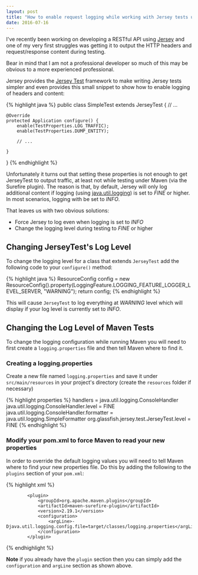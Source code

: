 ```yaml
---
layout: post
title: "How to enable request logging while working with Jersey tests under Maven"
date: 2016-07-16
---
```


I've recently been working on developing a RESTful API using [Jersey](http://jersey.java.net) and one of my very first struggles was getting it to output the HTTP headers and request/response content during testing.

Bear in mind that I am not a professional developer so much of this may be obvious to a more experienced professional.

Jersey provides the [Jersey Test](https://jersey.java.net/documentation/latest/test-framework.html) framework to make writing Jersey tests simpler and even provides this small snippet to show how to enable logging of headers and content:

{% highlight java %}
public class SimpleTest extends JerseyTest {
    // ...
 
    @Override
    protected Application configure() {
        enable(TestProperties.LOG_TRAFFIC);
        enable(TestProperties.DUMP_ENTITY);
 
        // ...
 
    }
}
{% endhighlight %}

Unfortunately it turns out that setting these properties is not enough to get JerseyTest to output traffic, at least not while testing under Maven (via the Surefire plugin). The reason is that, by default, Jersey will only log additional content if logging (using [java.util.logging](https://docs.oracle.com/javase/7/docs/api/java/util/logging/package-summary.html)) is set to *FINE* or higher. In most scenarios, logging with be set to *INFO*.

That leaves us with two obvious solutions:

- Force Jersey to log even when logging is set to *INFO*
- Change the logging level during testing to *FINE* or higher

## Changing JerseyTest's Log Level

To change the logging level for a class that extends `JerseyTest` add the following code to your `configure()` method:

{% highlight java %}
ResourceConfig config = new ResourceConfig().property(LoggingFeature.LOGGING_FEATURE_LOGGER_LEVEL_SERVER, "WARNING");
return config;
{% endhighlight %}

This will cause `JerseyTest` to log everything at *WARNING* level which will display if your log level is currently set to *INFO*.

## Changing the Log Level of Maven Tests

To change the logging configuration while running Maven you will need to first create a `logging.properties` file and then tell Maven where to find it.

### Creating a logging.properties

Create a new file named `logging.properties` and save it under `src/main/resources` in your project's directory (create the `resources` folder if necessary)

{% highlight properties %}
handlers = java.util.logging.ConsoleHandler
java.util.logging.ConsoleHandler.level = FINE
java.util.logging.ConsoleHandler.formatter = java.util.logging.SimpleFormatter
org.glassfish.jersey.test.JerseyTest.level = FINE
{% endhighlight %}

### Modify your pom.xml to force Maven to read your new properties

In order to override the default logging values you will need to tell Maven where to find your new properties file. Do this by adding the following to the `plugins` section of your `pom.xml`:

{% highlight xml %}
<!-- ... -->
            <plugin>
                <groupId>org.apache.maven.plugins</groupId>
                <artifactId>maven-surefire-plugin</artifactId>
                <version>2.19.1</version>
                <configuration>
                    <argLine>-Djava.util.logging.config.file=target/classes/logging.properties</argLine>
                </configuration>
            </plugin>  
<!-- ... -->
{% endhighlight %}

**Note** if you already have the `plugin` section then you can simply add the `configuration` and `argLine` section as shown above.
